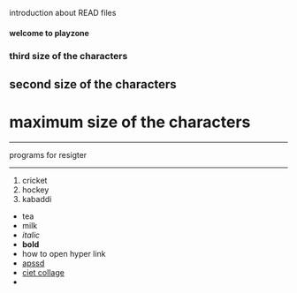 introduction about READ files
#### welcome to playzone
### third size of the characters
## second size of the characters
# maximum size of the characters

***
programs for resigter 
***

1. cricket
2. hockey
3. kabaddi

- tea
- milk
- *italic*
- **bold**
- how to open hyper link
- [apssd](https://www.apssdc.in) 
- [ciet collage](http://www.chalapathiengg.ac.in)
- 
